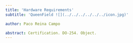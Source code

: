 ```yaml
---
title: 'Hardware Requirements'
subtitle: 'QueenField ![](../../../../../../icon.jpg)'

author: Paco Reina Campo

abstract: Certification. DO-254. Object.
---
```

